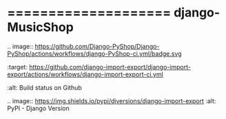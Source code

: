 
====================
django-MusicShop
====================

.. image:: https://github.com/Django-PyShop/Django-PyShop/actions/workflows/django-PyShop-ci.yml/badge.svg
   
   :target: https://github.com/django-import-export/django-import-export/actions/workflows/django-import-export-ci.yml
   
   :alt: Build status on Github
   
   .. image:: https://img.shields.io/pypi/djversions/django-import-export
    :alt: PyPI - Django Version
